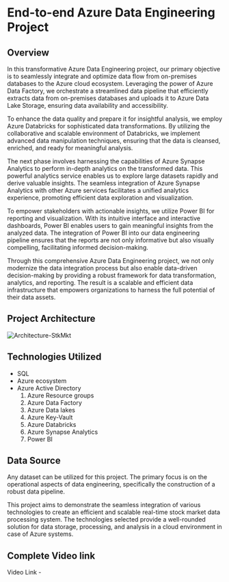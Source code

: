 # End-to-end Azure Data Engineering Project 

## Overview
In this transformative Azure Data Engineering project, our primary objective is to seamlessly integrate and optimize data flow from on-premises databases to the Azure cloud ecosystem. Leveraging the power of Azure Data Factory, we orchestrate a streamlined data pipeline that efficiently extracts data from on-premises databases and uploads it to Azure Data Lake Storage, ensuring data availability and accessibility.

To enhance the data quality and prepare it for insightful analysis, we employ Azure Databricks for sophisticated data transformations. By utilizing the collaborative and scalable environment of Databricks, we implement advanced data manipulation techniques, ensuring that the data is cleansed, enriched, and ready for meaningful analysis.

The next phase involves harnessing the capabilities of Azure Synapse Analytics to perform in-depth analytics on the transformed data. This powerful analytics service enables us to explore large datasets rapidly and derive valuable insights. The seamless integration of Azure Synapse Analytics with other Azure services facilitates a unified analytics experience, promoting efficient data exploration and visualization.

To empower stakeholders with actionable insights, we utilize Power BI for reporting and visualization. With its intuitive interface and interactive dashboards, Power BI enables users to gain meaningful insights from the analyzed data. The integration of Power BI into our data engineering pipeline ensures that the reports are not only informative but also visually compelling, facilitating informed decision-making.

Through this comprehensive Azure Data Engineering project, we not only modernize the data integration process but also enable data-driven decision-making by providing a robust framework for data transformation, analytics, and reporting. The result is a scalable and efficient data infrastructure that empowers organizations to harness the full potential of their data assets.

## Project Architecture 
![Architecture-StkMkt](https://github.com/ankit7anku/Stock-Market-Real-Time-Project-Kafka/assets/44068350/b340e580-5e66-4e6f-9371-6cb6db8a188f)


## Technologies Utilized
- SQL
- Azure ecosystem
- Azure Active Directory
  1. Azure Resource groups
  2. Azure Data Factory
  3. Azure Data lakes
  4. Azure Key-Vault
  5. Azure Databricks
  6. Azure Synapse Analytics
  7. Power BI


## Data Source
Any  dataset can be utilized for this project. The primary focus is on the operational aspects of data engineering, specifically the construction of a robust data pipeline.

This project aims to demonstrate the seamless integration of various technologies to create an efficient and scalable real-time stock market data processing system. The technologies selected provide a well-rounded solution for data storage, processing, and analysis in a cloud environment in case of Azure systems.




## Complete Video link 

Video Link - 




